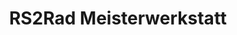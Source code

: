 ---
title: "RS2Rad Meisterwerkstatt"
url: /korschenbroich/rs2rad-meisterwerkstatt/
shop: Motorrad
---